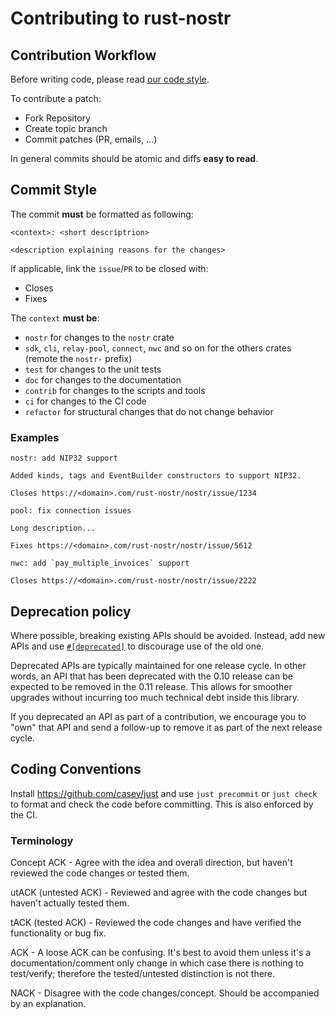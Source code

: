 # Contributing to rust-nostr

## Contribution Workflow

Before writing code, please read [our code style](./CODE_STYLE.md).

To contribute a patch:

- Fork Repository 
- Create topic branch 
- Commit patches (PR, emails, ...)

In general commits should be atomic and diffs **easy to read**.

## Commit Style

The commit **must** be formatted as following:

```
<context>: <short descriptrion>

<description explaining reasons for the changes>
```

If applicable, link the `issue`/`PR` to be closed with:

- Closes <url>
- Fixes <url>

The `context` **must be**:

- `nostr` for changes to the `nostr` crate
- `sdk`, `cli`, `relay-pool`, `connect`, `nwc` and so on for the others crates (remote the `nostr-` prefix)
- `test` for changes to the unit tests
- `doc` for changes to the documentation
- `contrib` for changes to the scripts and tools
- `ci` for changes to the CI code
- `refactor` for structural changes that do not change behavior

### Examples

```
nostr: add NIP32 support

Added kinds, tags and EventBuilder constructors to support NIP32.

Closes https://<domain>.com/rust-nostr/nostr/issue/1234
```

```
pool: fix connection issues

Long description...

Fixes https://<domain>.com/rust-nostr/nostr/issue/5612
```

```
nwc: add `pay_multiple_invoices` support

Closes https://<domain>.com/rust-nostr/nostr/issue/2222
```

## Deprecation policy

Where possible, breaking existing APIs should be avoided.
Instead, add new APIs and use 
[`#[deprecated]`](https://github.com/rust-lang/rfcs/blob/master/text/1270-deprecation.md)
to discourage use of the old one.

Deprecated APIs are typically maintained for one release cycle.
In other words, an API that has been deprecated with the 0.10 release 
can be expected to be removed in the 0.11 release.
This allows for smoother upgrades without incurring too much technical debt inside this library.

If you deprecated an API as part of a contribution, we encourage you to "own" that API
and send a follow-up to remove it as part of the next release cycle.

## Coding Conventions

Install https://github.com/casey/just and use `just precommit` or `just check` 
to format and check the code before committing.
This is also enforced by the CI.

### Terminology

Concept ACK - Agree with the idea and overall direction, but haven't reviewed the code changes or tested them.

utACK (untested ACK) - Reviewed and agree with the code changes but haven't actually tested them.

tACK (tested ACK) - Reviewed the code changes and have verified the functionality or bug fix.

ACK - A loose ACK can be confusing. It's best to avoid them unless it's a documentation/comment only change in which case there is nothing to test/verify; therefore the tested/untested distinction is not there.

NACK - Disagree with the code changes/concept. Should be accompanied by an explanation.
